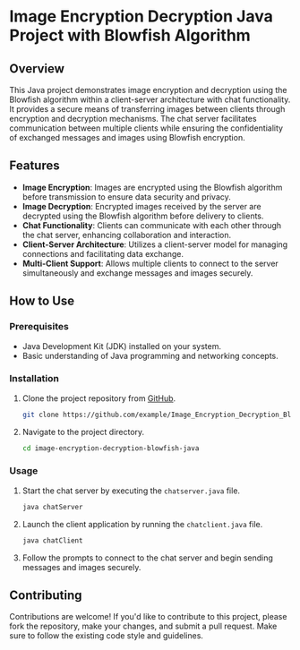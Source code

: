 # Image Encryption Decryption Java Project with Blowfish Algorithm

## Overview

This Java project demonstrates image encryption and decryption using the Blowfish algorithm within a client-server architecture with chat functionality. It provides a secure means of transferring images between clients through encryption and decryption mechanisms. The chat server facilitates communication between multiple clients while ensuring the confidentiality of exchanged messages and images using Blowfish encryption.

## Features

- **Image Encryption**: Images are encrypted using the Blowfish algorithm before transmission to ensure data security and privacy.
- **Image Decryption**: Encrypted images received by the server are decrypted using the Blowfish algorithm before delivery to clients.
- **Chat Functionality**: Clients can communicate with each other through the chat server, enhancing collaboration and interaction.
- **Client-Server Architecture**: Utilizes a client-server model for managing connections and facilitating data exchange.
- **Multi-Client Support**: Allows multiple clients to connect to the server simultaneously and exchange messages and images securely.

## How to Use

### Prerequisites

- Java Development Kit (JDK) installed on your system.
- Basic understanding of Java programming and networking concepts.

### Installation

1. Clone the project repository from [GitHub](https://github.com/PranjaliNaik11/Image_Encryption_Decryption_Blowfish_java).

   ```bash
   git clone https://github.com/example/Image_Encryption_Decryption_Blowfish_java.git
   ```

2. Navigate to the project directory.

   ```bash
   cd image-encryption-decryption-blowfish-java
   ```

### Usage

1. Start the chat server by executing the `chatserver.java` file.

   ```bash
   java chatServer
   ```

2. Launch the client application by running the `chatclient.java` file.

   ```bash
   java chatClient
   ```

3. Follow the prompts to connect to the chat server and begin sending messages and images securely.

## Contributing

Contributions are welcome! If you'd like to contribute to this project, please fork the repository, make your changes, and submit a pull request. Make sure to follow the existing code style and guidelines.
